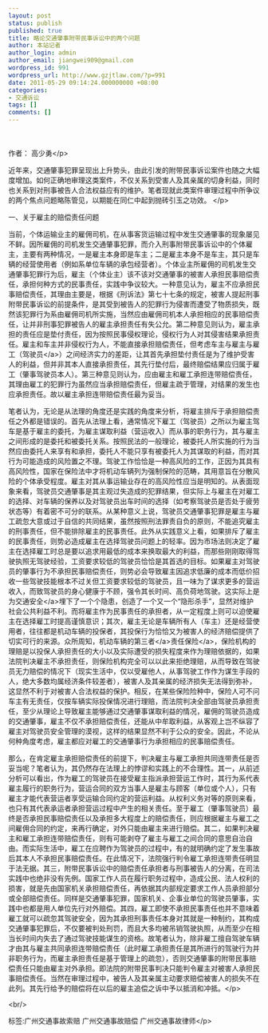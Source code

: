 ```yaml
---
layout: post
status: publish
published: true
title: 略论交通肇事附带民事诉讼中的两个问题
author: 本站记者
author_login: admin
author_email: jiangwei909@gmail.com
wordpress_id: 991
wordpress_url: http://www.gzjtlaw.com/?p=991
date: 2011-05-29 09:14:24.000000000 +08:00
categories:
- 交通诉讼
tags: []
comments: []
---
```

<p><p>　　 <p>作者： 高少勇<&#47;p><p>近年来，交通肇事犯罪呈现出上升势头，由此引发的附带民事诉讼案件也随之大幅度增加。如何正确地审理这类案件，不仅关系到受害人及其亲属的切身利益，同时也关系到对刑事被告人合法权益应有的维护。笔者现就此类案件审理过程中所争议的两个焦点问题略陈管见，以期能在同仁中起到抛砖引玉之功效。 <&#47;p><p>一、关于雇主的赔偿责任问题<p>当前，个体运输业主的雇佣司机，在从事客货运输过程中发生交通肇事的现象屡见不鲜。因所雇佣的司机发生交通肇事犯罪，而介入刑事附带民事诉讼中的个体雇主，主要有两种情况，一是雇主本身即是车主；二是雇主本身不是车主，其只是车辆的经营使用者（例如系单位车辆的承包经营者）。个体业主所雇佣的司机发生交通肇事犯罪行为后，雇主（个体业主）该不该对交通肇事的被害人承担民事赔偿责任，承担何种方式的民事责任，实践中争议较大。一种意见认为，雇主不应承担民事赔偿责任，其理由主要是，根据《刑诉法》第七十七条的规定，被害人提起刑事附带民事诉讼的前提条件，是其受到被告人的犯罪行为侵害而遭受了物质损失，既然该犯罪行为系由雇佣司机所实施，当然应由雇佣司机本人承担相应的民事赔偿责任，让并非刑事犯罪被告人的雇主承担责任有失公允。第二种意见则认为，雇主承担的责任应是垫付责任，因为按照民事侵权理论，侵权行为人对其侵害结果承担责任。雇主和车主并非侵权行为人，不能直接承担赔偿责任，但考虑车主与雇主与雇工（<a>驾驶员<&#47;a>）之间经济实力的差距，让其首先承担垫付责任是为了维护受害人的利益，但并非其本人直接承担责任，其先行垫付后，最终赔偿结果应归属于雇工（肇事驾驶员本人）。第三种意见则认为，应由雇主和雇工承担连带赔偿责任，其理由雇工的犯罪行为虽然应当承担赔偿责任，但雇主疏于管理，对结果的发生也应承担责任。故以雇主承担连带赔偿责任最为妥当。<p>笔者认为，无论是从法理的角度还是实践的角度来分析，将雇主排斥于承担赔偿责任之外都是错误的。首先从法理上看，通常情况下雇工（驾驶员）之所以为雇主驾车是基于雇主的委托，为雇主谋取利益（营运收入）而从事的职务行为，其与雇主之间形成的是委托和被委托关系。按照民法的一般理论，被委托人所实施的行为当然应由委托人来享有和承担，委托人不能只享有被委托人为其谋取的利益，而对其行为可能造成的风险置之不理。驾驶工作恰恰是一种高风险的工作，正因为其具有高风险性，国家在保险法中才将机动车辆列为强制保险的范畴，其用意旨在分散风险的个体承受程度。雇主对其从事运输业存在的高风险性应当是明知的。从表面现象来看，驾驶员交通肇事是其主观过失造成的犯罪结果，但实际上与雇主在对雇工的选择、对车辆的保养以及对驾驶员出车时间的选择（如考察驾驶员是否处于疲劳状态等）有着密不可分的联系。从某种意义上说，驾驶员交通肇事犯罪是雇主与雇工疏忽大意或过于自信的共同结果，虽然按照刑法罪责自负的原则，不能追究雇主的刑事责任，但不能排除雇主的民事责任。此外从实践意义上看，如果排斥了雇主的民事责任，则势必造成雇主在选择驾驶员问题上的轻率。因为市场法则决定了雇主在选择雇工时总是要以追求用最低的成本来换取最大的利益，而那些刚刚取得驾驶执照无驾驶经验，工资要求较低的驾驶员恰恰是其首选的目标。如果雇主对驾驶员的肇事行为不承担民事赔偿责任，则势必会导致雇主因追求低廉的成本而低价招收一些驾驶技能根本不过关但工资要求较低的驾驶员，且一味为了谋求更多的营运收入，而致驾驶员的身心健康于不顾，强令其长时间、高负荷地驾驶。这实际上是为<a>交通安全<&#47;a>埋下了一个个隐患，创造了一个又一个&ldquo;隐形杀手&rdquo;，显然对维护社会公共利益不利。而将雇主作为民事责任的承担者，从一定程度上则可以迫使雇主在选择雇工时提高谨慎意识；其次，雇主无论是车辆所有人（车主）还是经营使用者，往往都是机动车辆的投保者，其投保行为恰恰又为被害人的经济赔偿提供了切实可行的来源。众所周知，机动车辆的<a>第三者<&#47;a><a>责任保险<&#47;a>，保险机构的理赔是以投保人承担责任的大小以及实际遭受的损失程度来作为理赔依据的，如果法院判决雇主不承担责任，则保险机构完全可以以此来拒绝理赔，从而导致在驾驶员无力赔偿的情况下（现实生活中，仅以受雇他人，从事驾驶工作作为谋生手段的人，绝大多数均属经济条件较差者），被害人及其亲属的经济损失无法得到弥补，这显然不利于对被害人合法权益的保护。相反，在某些保险险种中，保险人可不问车主有无责任，仅按车辆实际投保情况进行理赔，而法院判决全部由驾驶员承担责任，至少从理论上导致雇主能够通过交通肇事谋取利益的情况，雇佣的驾驶员造成的交通肇事，雇主不仅不承担赔偿责任，还能从中牟取利益，从客观上岂不纵容了雇主对驾驶员安全管理的漠视，这样的结果显然不利于公众的安全。因此，不论从何种角度考虑，雇主都应对雇工的交通肇事行为承担相应的民事赔偿责任。<p>那么，在肯定雇主承担赔偿责任的前提下，判决雇主与雇工承担共同连带责任是否妥当呢？笔者认为，其仍然存在法理上的悖谬和实践上的不合理性。其一，从前述分析可以看出，作为雇工的驾驶员在接受雇主指派承担营运工作时，其行为系代表雇主履行的职务行为，营运合同的双方当事人是雇主与顾客（单位或个人），只有雇主才能代表营运者享受运输合同约定的营运利益。从权利义务对等的原则来看，也只有其代表承运者承担营运过程中产生的相关责任。至于雇工（肇事驾驶员）最终是否承担民事赔偿责任以及承担多大程度上的赔偿责任，则应根据雇主与雇工之间雇佣合同的约定，来再行确定，对外只能由雇主来进行赔偿。其二，如果判决雇主和雇工承担连带赔偿责任，则有可能剥夺了雇主与雇工之间合同的意思自治自由。而实际生活中，雇工在应聘作为驾驶员的过程中，有的就明确约定了发生事故后其本人不承担民事赔偿责任。在此情况下，法院强行判令雇工承担连带责任明显于法无据。其三，附带民事诉讼中的赔偿责任承担者与刑事被告人的分离，在司法实践中也绝非没有先例。国家工作人员在履行职务过程中，造成公民、法人权利的损害，就是先由国家机关承担赔偿责任，再依据其内部规定要求工作人员承担部分或全部赔偿责任。同样是交通肇事犯罪，国家机关、企事业单位的驾驶员肇事，实践中也都是用人单位先行对外赔偿。其四，雇工即使不承担民事责任也并不意味着雇工就可以疏忽其驾驶安全，因为其承担刑事责任本身对其就是一种制约，其构成交通肇事犯罪后，不仅要被判处刑罚，而且大多均被吊销驾驶执照，从而至少在相当长时间内失去了通过驾驶技能谋生的资格。故笔者认为，除非雇工擅自驾驶车辆才由其与雇主共同承担连带赔偿责任（此时雇工承担责任是其所进行的驾驶行为并非职务行为，而雇主承担责任是基于管理上的疏忽），否则交通肇事的附带民事赔偿责任只能由雇主对外承担。即法院的附带民事判决只能判令雇主对被害人承担民事赔偿责任。当然在审理过程中，被告人及其亲属主动要求赔偿被害人的损失不在此列。其先行给予的赔偿将在以后的雇主追偿之诉中予以抵消和冲抵。<&#47;p><br&#47;><p>标签:广州交通事故索赔 广州交通事故赔偿 广州交通事故律师<&#47;p>
